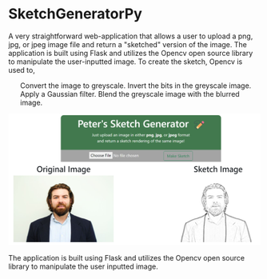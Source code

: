 # SketchGeneratorPy
A very straightforward web-application that allows a user to upload a png, jpg, or jpeg image file and return a "sketched" version of the image. The application is built using Flask and utilizes the Opencv open source library to manipulate the user-inputted image. To create the sketch, Opencv is used to,
<ol>
Convert the image to greyscale.
Invert the bits in the greyscale image.
Apply a Gaussian filter.
Blend the greyscale image with the blurred image.
</ol>


![demo image](https://github.com/peter-w-bryant/SketchGeneratorPy/blob/main/demo.png)

The application is built using Flask and utilizes the Opencv open source library to manipulate the user inputted image. 



